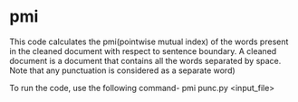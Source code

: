 # pmi

This code calculates the pmi(pointwise mutual index) of the words present in the cleaned document with respect to sentence boundary. A cleaned document is a document that contains all the words separated by space. Note that any punctuation is considered as a separate word)

To run the code, use the following command- pmi punc.py <input_file> <number of h> <number of j> <sortby>
